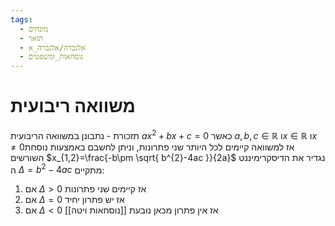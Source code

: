 ```yaml
---
tags:
  - מונחים
  - תואר
  - אלגברה/אלגברה_א
  - נוסחאות_ומשפטים
---
```

# משוואה ריבועית
תזכורת - נתבונן במשוואה הריבועית $ax^{2}+bx+c=0$
כאשר $a,b,c\in \mathbb{R}$ ו$x \in \mathbb{R}$ ו$x\neq0$אז למשוואה קיימים לכל היותר שני פתרונות, וניתן לחשבם באמצעות נוסחת השורשים $x_{1,2}=\frac{-b\pm \sqrt{ b^{2}-4ac }}{2a}$
נגדיר את הדיסקרימיננט
ה $\Delta=b^2-4ac$
מתקיים:
1. אם $\Delta>0$ אז קיימים שני פתרונות
2. אם $\Delta=0$ אז יש פתרון יחיד
3. אם $\Delta<0$ אז אין פתרון
מכאן נובעת [[נוסחאות ויטה]]
